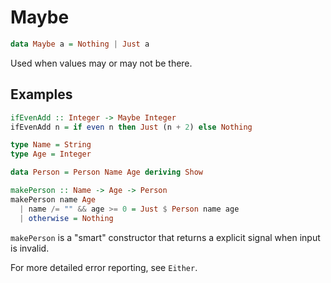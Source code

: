 # Maybe

```haskell
data Maybe a = Nothing | Just a
```

Used when values may or may not be there.

## Examples

```haskell
ifEvenAdd :: Integer -> Maybe Integer
ifEvenAdd n = if even n then Just (n + 2) else Nothing
```

```haskell
type Name = String
type Age = Integer

data Person = Person Name Age deriving Show

makePerson :: Name -> Age -> Person
makePerson name Age
  | name /= "" && age >= 0 = Just $ Person name age
  | otherwise = Nothing
```

`makePerson` is a "smart" constructor that returns a explicit signal when input is invalid.

For more detailed error reporting, see `Either`.
